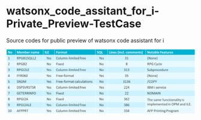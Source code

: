 # watsonx_code_assitant_for_i-Private_Preview-TestCase
Source codes for public preview of watsonx code assistant for i 

![The test cases used the same source as the “Private Preview”.](TestCases.png)

<!-- This content will not appear in the rendered Markdown 

|No|Member name|ILE|Format|SQL|Lines (incl. comments)|Notable Features|
|--|-----------|---|------|---|----------------------|----------------|
|1|RPGB1SQLL2|Yes|Column-limited free|Yes|31|(None)|
|2|RPGB2|No|Fixed|No|8|RPG Cycle|
|3|RPGI2LE|Yes|Column-limited free|No|313|Subprocedure|
|4|FFR060|Yes|Free-format|Yes|35|(None)|
|5|SNDM|Yes|Free-format calculations|No|3136|/COPY|
|6|DSPSVRSTSR|Yes|Column-limited free|Yes|224|IBM i service|
|7|GETERRINFO|Yes|Fixed|No|22|NOMAIN|
|8|RPGI2A|No|Fixed|No|362|The same functionality is implemented in OPM and ILE.|
|9|RPGI2ALE|Yes|Column-limited free|No|386||
|10|AFPPRT|Yes|Column-limited free|No|334|AFP Printing Program|

-->
